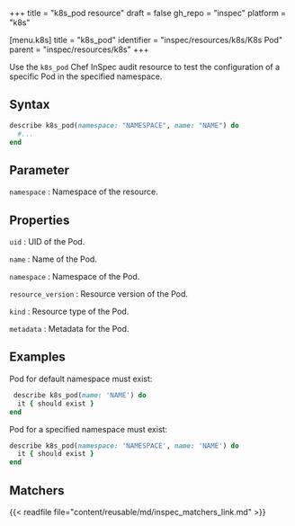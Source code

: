 +++
title = "k8s_pod resource"
draft = false
gh_repo = "inspec"
platform = "k8s"

[menu.k8s]
title = "k8s_pod"
identifier = "inspec/resources/k8s/K8s Pod"
parent = "inspec/resources/k8s"
+++

Use the `k8s_pod` Chef InSpec audit resource to test the configuration of a specific Pod in the specified namespace.

## Syntax

```ruby
describe k8s_pod(namespace: "NAMESPACE", name: "NAME") do
  #...
end
```

## Parameter

`namespace`
: Namespace of the resource.

## Properties

`uid`
: UID of the Pod.

`name`
: Name of the Pod.

`namespace`
: Namespace of the Pod.

`resource_version`
: Resource version of the Pod.

`kind`
: Resource type of the Pod.

`metadata`
: Metadata for the Pod.

## Examples

Pod for default namespace must exist:

```ruby
 describe k8s_pod(name: 'NAME') do
  it { should exist }
end
```

Pod for a specified namespace must exist:

```ruby
describe k8s_pod(namespace: 'NAMESPACE', name: 'NAME') do
  it { should exist }
end
```

## Matchers

{{< readfile file="content/reusable/md/inspec_matchers_link.md" >}}

